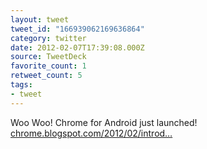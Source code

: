 ```yaml
---
layout: tweet
tweet_id: "166939062169636864"
category: twitter
date: 2012-02-07T17:39:08.000Z
source: TweetDeck
favorite_count: 1
retweet_count: 5
tags:
- tweet
---
```


Woo Woo! Chrome for Android just launched! [chrome.blogspot.com/2012/02/introd…](http://chrome.blogspot.com/2012/02/introducing-chrome-for-android.html)
